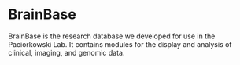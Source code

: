 BrainBase
=========

BrainBase is the research database we developed for use in the Paciorkowski Lab. It contains modules for the display and analysis of clinical, imaging, and genomic data.
